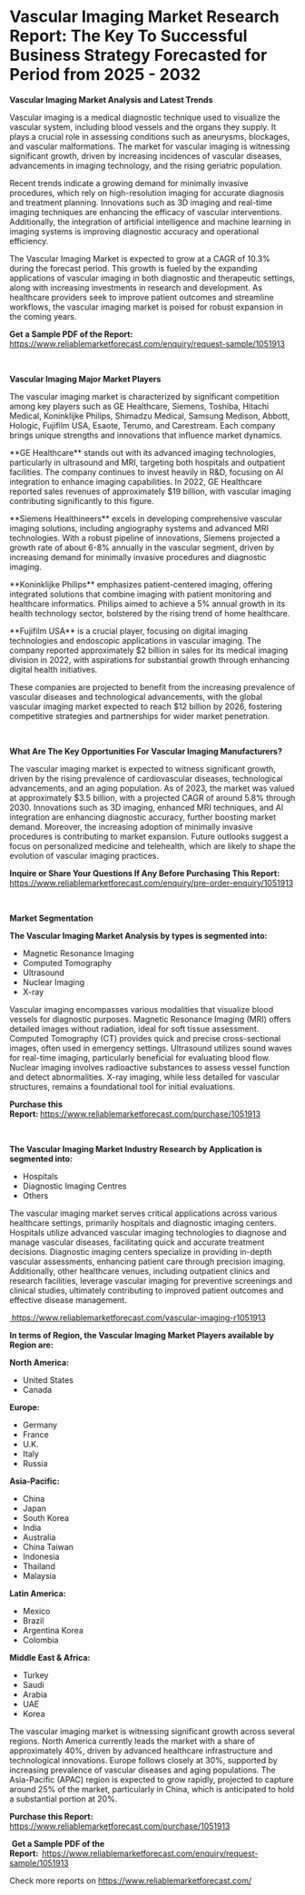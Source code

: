 <p><h1>Vascular Imaging Market Research Report: The Key To Successful Business Strategy Forecasted for Period from 2025 - 2032</h1></p><p><strong>Vascular Imaging Market Analysis and Latest Trends</strong></p>
<p><p>Vascular imaging is a medical diagnostic technique used to visualize the vascular system, including blood vessels and the organs they supply. It plays a crucial role in assessing conditions such as aneurysms, blockages, and vascular malformations. The market for vascular imaging is witnessing significant growth, driven by increasing incidences of vascular diseases, advancements in imaging technology, and the rising geriatric population. </p><p>Recent trends indicate a growing demand for minimally invasive procedures, which rely on high-resolution imaging for accurate diagnosis and treatment planning. Innovations such as 3D imaging and real-time imaging techniques are enhancing the efficacy of vascular interventions. Additionally, the integration of artificial intelligence and machine learning in imaging systems is improving diagnostic accuracy and operational efficiency.</p><p>The Vascular Imaging Market is expected to grow at a CAGR of 10.3% during the forecast period. This growth is fueled by the expanding applications of vascular imaging in both diagnostic and therapeutic settings, along with increasing investments in research and development. As healthcare providers seek to improve patient outcomes and streamline workflows, the vascular imaging market is poised for robust expansion in the coming years.</p></p>
<p><strong>Get a Sample PDF of the Report:&nbsp;</strong> <a href="https://www.reliablemarketforecast.com/enquiry/request-sample/1051913?utm_campaign=2288&utm_medium=2&utm_source=Github&utm_content=ia&utm_term=03032025&utm_id=vascular-imaging">https://www.reliablemarketforecast.com/enquiry/request-sample/1051913</a></p>
<p>&nbsp;</p>
<p><strong>Vascular Imaging Major Market Players</strong></p>
<p><p>The vascular imaging market is characterized by significant competition among key players such as GE Healthcare, Siemens, Toshiba, Hitachi Medical, Koninklijke Philips, Shimadzu Medical, Samsung Medison, Abbott, Hologic, Fujifilm USA, Esaote, Terumo, and Carestream. Each company brings unique strengths and innovations that influence market dynamics.</p><p>**GE Healthcare** stands out with its advanced imaging technologies, particularly in ultrasound and MRI, targeting both hospitals and outpatient facilities. The company continues to invest heavily in R&D, focusing on AI integration to enhance imaging capabilities. In 2022, GE Healthcare reported sales revenues of approximately $19 billion, with vascular imaging contributing significantly to this figure.</p><p>**Siemens Healthineers** excels in developing comprehensive vascular imaging solutions, including angiography systems and advanced MRI technologies. With a robust pipeline of innovations, Siemens projected a growth rate of about 6-8% annually in the vascular segment, driven by increasing demand for minimally invasive procedures and diagnostic imaging.</p><p>**Koninklijke Philips** emphasizes patient-centered imaging, offering integrated solutions that combine imaging with patient monitoring and healthcare informatics. Philips aimed to achieve a 5% annual growth in its health technology sector, bolstered by the rising trend of home healthcare.</p><p>**Fujifilm USA** is a crucial player, focusing on digital imaging technologies and endoscopic applications in vascular imaging. The company reported approximately $2 billion in sales for its medical imaging division in 2022, with aspirations for substantial growth through enhancing digital health initiatives.</p><p>These companies are projected to benefit from the increasing prevalence of vascular diseases and technological advancements, with the global vascular imaging market expected to reach $12 billion by 2026, fostering competitive strategies and partnerships for wider market penetration.</p></p>
<p>&nbsp;</p>
<p><strong>What Are The Key Opportunities For Vascular Imaging Manufacturers?</strong></p>
<p><p>The vascular imaging market is expected to witness significant growth, driven by the rising prevalence of cardiovascular diseases, technological advancements, and an aging population. As of 2023, the market was valued at approximately $3.5 billion, with a projected CAGR of around 5.8% through 2030. Innovations such as 3D imaging, enhanced MRI techniques, and AI integration are enhancing diagnostic accuracy, further boosting market demand. Moreover, the increasing adoption of minimally invasive procedures is contributing to market expansion. Future outlooks suggest a focus on personalized medicine and telehealth, which are likely to shape the evolution of vascular imaging practices.</p></p>
<p><strong>Inquire or Share Your Questions If Any Before Purchasing This Report:</strong> <a href="https://www.reliablemarketforecast.com/enquiry/pre-order-enquiry/1051913?utm_campaign=2288&utm_medium=2&utm_source=Github&utm_content=ia&utm_term=03032025&utm_id=vascular-imaging">https://www.reliablemarketforecast.com/enquiry/pre-order-enquiry/1051913</a></p>
<p>&nbsp;</p>
<p><strong>Market Segmentation</strong></p>
<p><strong>The Vascular Imaging Market Analysis by types is segmented into:</strong></p>
<p><ul><li>Magnetic Resonance Imaging</li><li>Computed Tomography</li><li>Ultrasound</li><li>Nuclear Imaging</li><li>X-ray</li></ul></p>
<p><p>Vascular imaging encompasses various modalities that visualize blood vessels for diagnostic purposes. Magnetic Resonance Imaging (MRI) offers detailed images without radiation, ideal for soft tissue assessment. Computed Tomography (CT) provides quick and precise cross-sectional images, often used in emergency settings. Ultrasound utilizes sound waves for real-time imaging, particularly beneficial for evaluating blood flow. Nuclear imaging involves radioactive substances to assess vessel function and detect abnormalities. X-ray imaging, while less detailed for vascular structures, remains a foundational tool for initial evaluations.</p></p>
<p><strong>Purchase this Report:&nbsp;</strong><a href="https://www.reliablemarketforecast.com/purchase/1051913?utm_campaign=2288&utm_medium=2&utm_source=Github&utm_content=ia&utm_term=03032025&utm_id=vascular-imaging">https://www.reliablemarketforecast.com/purchase/1051913</a></p>
<p>&nbsp;</p>
<p><strong>The Vascular Imaging Market Industry Research by Application is segmented into:</strong></p>
<p><ul><li>Hospitals</li><li>Diagnostic Imaging Centres</li><li>Others</li></ul></p>
<p><p>The vascular imaging market serves critical applications across various healthcare settings, primarily hospitals and diagnostic imaging centers. Hospitals utilize advanced vascular imaging technologies to diagnose and manage vascular diseases, facilitating quick and accurate treatment decisions. Diagnostic imaging centers specialize in providing in-depth vascular assessments, enhancing patient care through precision imaging. Additionally, other healthcare venues, including outpatient clinics and research facilities, leverage vascular imaging for preventive screenings and clinical studies, ultimately contributing to improved patient outcomes and effective disease management.</p></p>
<p><a href="https://www.reliablemarketforecast.com/vascular-imaging-r1051913?utm_campaign=2288&utm_medium=2&utm_source=Github&utm_content=ia&utm_term=03032025&utm_id=vascular-imaging">&nbsp;https://www.reliablemarketforecast.com/vascular-imaging-r1051913</a></p>
<p><strong>In terms of Region, the Vascular Imaging Market Players available by Region are:</strong></p>
<p>
    <p> <strong> North America: </strong>
        <ul>
            <li>United States</li>
            <li>Canada</li>
        </ul>
        </p> 
    <p> <strong> Europe: </strong>
        <ul>
            <li>Germany</li>
            <li>France</li>
            <li>U.K.</li>
            <li>Italy</li>
            <li>Russia</li>
        </ul>
        </p> 
    <p> <strong> Asia-Pacific: </strong>
        <ul>
            <li>China</li>
            <li>Japan</li>
            <li>South Korea</li>
            <li>India</li>
            <li>Australia</li>
            <li>China Taiwan</li>
            <li>Indonesia</li>
            <li>Thailand</li>
            <li>Malaysia</li>
        </ul>
        </p> 
    <p> <strong> Latin America: </strong>
        <ul>
            <li>Mexico</li>
            <li>Brazil</li>
            <li>Argentina Korea</li>
            <li>Colombia</li>
        </ul>
        </p> 
    <p> <strong> Middle East & Africa: </strong>
        <ul>
            <li>Turkey</li>
            <li>Saudi</li>
            <li>Arabia</li>
            <li>UAE</li>
            <li>Korea</li>
        </ul>
    </p>
    </p>
<p><p>The vascular imaging market is witnessing significant growth across several regions. North America currently leads the market with a share of approximately 40%, driven by advanced healthcare infrastructure and technological innovations. Europe follows closely at 30%, supported by increasing prevalence of vascular diseases and aging populations. The Asia-Pacific (APAC) region is expected to grow rapidly, projected to capture around 25% of the market, particularly in China, which is anticipated to hold a substantial portion at 20%.</p></p>
<p><strong>Purchase this Report: </strong><a href="https://www.reliablemarketforecast.com/purchase/1051913?utm_campaign=2288&utm_medium=2&utm_source=Github&utm_content=ia&utm_term=03032025&utm_id=vascular-imaging">https://www.reliablemarketforecast.com/purchase/1051913</a></p>
<p>&nbsp;<strong>Get a Sample PDF of the Report:&nbsp;&nbsp;</strong><a href="https://www.reliablemarketforecast.com/enquiry/request-sample/1051913?utm_campaign=2288&utm_medium=2&utm_source=Github&utm_content=ia&utm_term=03032025&utm_id=vascular-imaging">https://www.reliablemarketforecast.com/enquiry/request-sample/1051913</a></p>
<p><strong></strong></p>
<p>Check more reports on <a href="https://www.reliablemarketforecast.com/?utm_campaign=2288&utm_medium=2&utm_source=Github&utm_content=ia&utm_term=03032025&utm_id=vascular-imaging">https://www.reliablemarketforecast.com/</a></p>